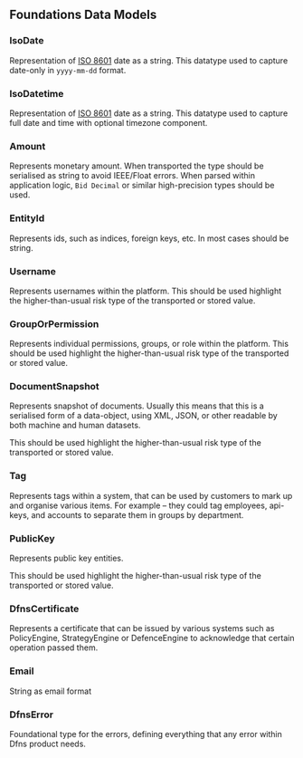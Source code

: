 
## Foundations Data Models   


<!-- 
### AssetPairPrice
 
    
### EmployeeInitiator
 
    
### DfnsStaffInitiator
 
    
### DfnsCustomerServiceInitiator
 
 -->

### IsoDate
Representation of [ISO 8601](https://en.wikipedia.org/wiki/ISO_8601) date as a string. This datatype used to capture date-only in `yyyy-mm-dd` format. 
    

### IsoDatetime
Representation of [ISO 8601](https://en.wikipedia.org/wiki/ISO_8601) date as a string. This datatype used to capture full date and time with optional timezone component. 
    

### Amount
Represents monetary amount. When transported  the type should be serialised as string to avoid IEEE/Float errors. When parsed within application logic, `Bid Decimal` or similar high-precision types should be used. 
    

### EntityId
Represents ids, such as indices, foreign keys, etc. In most cases should be string. 
    

### Username
Represents usernames within the platform. This should be used highlight the higher-than-usual risk type of the transported or stored value. 
    

### GroupOrPermission
Represents individual permissions, groups, or role within the platform. This should be used highlight the higher-than-usual risk type of the transported or stored value. 
    

### DocumentSnapshot
Represents snapshot of documents. Usually this means that this is a serialised form of a data-object, using XML, JSON, or other readable by both machine and human datasets.

This should be used highlight the higher-than-usual risk type of the transported or stored value.
 
    

### Tag
Represents tags within a system, that can be used by customers to mark up and organise various items. For example – they could tag employees, api-keys, and accounts to separate them in groups by department. 
    

### PublicKey
Represents public key entities.

This should be used highlight the higher-than-usual risk type of the transported or stored value.
 
    

### DfnsCertificate
Represents a certificate that can be issued by various systems such as PolicyEngine, StrategyEngine or DefenceEngine to acknowledge that certain operation passed them.
 
    

### Email
String as email format 
    

<!-- 

### Epoch
 
    
### BlockchainAddress
 
    
### EntityNotFoundError
 
    
### EntityExpiredError
 
    
### BadRequestError
 
    
### DuplicateError
 
    
### PaymentRequiredError
 
    

 -->

### DfnsError
Foundational type for the errors, defining everything that any error within Dfns product needs. 
    
<!-- 

### Initiator
 
    
### Countries
 
    
### AssetSymbol
 
    
### InitiatorKind
 
    
### IdentityIssuer
 
    
### ProductKind
 

 -->